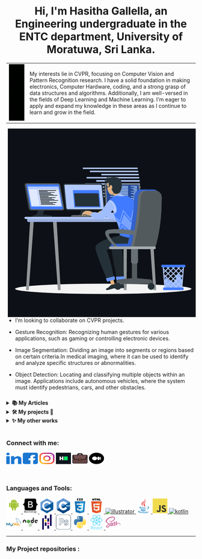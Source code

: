 <h1 align="center"> Hi, I'm Hasitha Gallella, an Engineering undergraduate in the ENTC department, University of Moratuwa, Sri Lanka. </h1>

<table>
<tr>
  
<td>
  <img src="https://github.com/HasithaGallella/HasithaGallella/blob/main/Images/Cat.gif?raw=true" width="300" height="150"/>
</td>
  
<td>
My interests lie in CVPR, focusing on Computer Vision and Pattern Recognition research. I have a solid foundation in making electronics, Computer Hardware, coding, and a strong grasp of data structures and algorithms. Additionally, I am well-versed in the fields of Deep Learning and Machine Learning. I'm eager to apply and expand my knowledge in these areas as I continue to learn and grow in the field.
</td>

</tr>
</table>


<p><img align="right" src="https://github.com/HasithaGallella/HasithaGallella/blob/main/Images/Coding.gif?raw=true" alt="adam-pw" /></p>

<img src="https://komarev.com/ghpvc/?username=HasithaGallella&style=flat-square&color=blue" alt=""/>

- I’m looking to collaborate on CVPR projects.

- Gesture Recognition: Recognizing human gestures for various applications, such as gaming or controlling electronic devices.
-  Image Segmentation: Dividing an image into segments or regions based on certain criteria.In medical imaging, where it can be used to identify and analyze specific structures or abnormalities.
<!---
- :mailbox:How to reach me: 

<div id="badges">
 <a href="https://t.me/HB_Academy">
    <img src="https://img.shields.io/badge/Telegram-2CA5E0?style=for-the-badge&logo=telegram&logoColor=white" alt="Telegram Badge"/>
  </a>
</div>
--->
- Object Detection: Locating and classifying multiple objects within an image. Applications include autonomous vehicles, where the system must identify pedestrians, cars, and other obstacles.
  
###
<details>
    <summary><b> 📚 My Articles </b></summary><br/>
    <img src="https://media.giphy.com/media/Gf5QiP1TWCO8qYKmt7/giphy.gif"/>
</details>
<details>
    <summary><b> 🛠️ My projects 🏼</b></summary><br/>
    <b>-My AI chat bot; https://t.me/Gale_AI_Chatbot  </b><br/>
    <b>-My YouTube channel; https://www.youtube.com/channel/UCS0qEplNFtfbG6gbGySLybQ</b>
</details>
<details>
    <summary><b> ✨ My other works</b></summary><br/>
    <b>-My YouTube channel; https://www.youtube.com/channel/UCS0qEplNFtfbG6gbGySLybQ</b>
</details>

<!---
Connect with me:
--->

<br>
<h3 align="left">Connect with me:</h3>
<p align="left">
  
  <a href="https://linkedin.com/in/hasitha-gallella-672187242" target="blank"><img align="center"
      src="https://raw.githubusercontent.com/HasithaGallella/HasithaGallella/9ed2f151b8f0704d6eebeaa562fed659c04e0307/Images/linkedin.svg"
      alt="adam pithewan" height="30" width="40" /></a>
  <a href="https://www.facebook.com/HB-Academy-Sri-Lanka-104519445261512/" target="blank"><img align="center"
      src="https://raw.githubusercontent.com/HasithaGallella/HasithaGallella/9ed2f151b8f0704d6eebeaa562fed659c04e0307/Images/facebook.svg"
      alt="adam pithen wala" height="30" width="40" /></a>
  <a href="https://instagram.com/h_b_academy?utm_medium=copy_link" target="blank"><img align="center"
      src="https://raw.githubusercontent.com/HasithaGallella/HasithaGallella/9ed2f151b8f0704d6eebeaa562fed659c04e0307/Images/instagram.svg"
      alt="_._.adam._" height="30" width="40" /></a>
  <a href="https://www.hackerrank.com/" target="blank"><img align="center"
      src="https://raw.githubusercontent.com/HasithaGallella/HasithaGallella/9a5a1ba99e507389dffdb51e2fe118064c64fd44/Images/hackerrank.svg"
      alt="adampithewan" height="30" width="40" /></a>
 <a href="https://sites.google.com/view/hasitha-gallella/home" target="blank"><img align="center"
      src="https://raw.githubusercontent.com/HasithaGallella/HasithaGallella/545650cc5a7170efe70d683d58af3f858a967f59/Images/portfolio.svg"
      alt="adampithewan" height="30" width="40" /></a>
 <a href="https://medium.com/@hbgallella" target="blank"><img align="center"
      src="https://github.com/HasithaGallella/HasithaGallella/blob/main/Images/Med.png?raw=true"
      alt="adampithewan" height="30" width="40" /></a>
</p>

<!---
Languages and Tools:
--->

<br>
<h3 align="left">Languages and Tools:</h3>
<p align="left"> <a href="https://developer.android.com" target="_blank" rel="noreferrer"> <img
      src="https://raw.githubusercontent.com/devicons/devicon/master/icons/android/android-original-wordmark.svg"
      alt="android" width="40" height="40" /> </a> <a href="https://getbootstrap.com" target="_blank" rel="noreferrer">
    <img src="https://raw.githubusercontent.com/devicons/devicon/master/icons/bootstrap/bootstrap-plain-wordmark.svg"
      alt="bootstrap" width="40" height="40" /> </a> <a href="https://www.cprogramming.com/" target="_blank"
    rel="noreferrer"> <img src="https://raw.githubusercontent.com/devicons/devicon/master/icons/c/c-original.svg"
      alt="c" width="40" height="40" /> </a> <a href="https://www.w3schools.com/cpp/" target="_blank" rel="noreferrer">
    <img src="https://raw.githubusercontent.com/devicons/devicon/master/icons/cplusplus/cplusplus-original.svg"
      alt="cplusplus" width="40" height="40" /> </a> <a href="https://www.w3schools.com/css/" target="_blank"
    rel="noreferrer"> <img
      src="https://raw.githubusercontent.com/devicons/devicon/master/icons/css3/css3-original-wordmark.svg" alt="css3"
      width="40" height="40" /> </a> <a href="https://www.w3.org/html/" target="_blank" rel="noreferrer"> <img
      src="https://raw.githubusercontent.com/devicons/devicon/master/icons/html5/html5-original-wordmark.svg"
      alt="html5" width="40" height="40" /> </a> <a href="https://www.adobe.com/in/products/illustrator.html"
    target="_blank" rel="noreferrer"> <img
      src="https://www.vectorlogo.zone/logos/adobe_illustrator/adobe_illustrator-icon.svg" alt="illustrator" width="40"
      height="40" /> </a> <a href="https://www.java.com" target="_blank" rel="noreferrer"> <img
      src="https://raw.githubusercontent.com/devicons/devicon/master/icons/java/java-original.svg" alt="java" width="40"
      height="40" /> </a> <a href="https://developer.mozilla.org/en-US/docs/Web/JavaScript" target="_blank"
    rel="noreferrer"> <img
      src="https://raw.githubusercontent.com/devicons/devicon/master/icons/javascript/javascript-original.svg"
      alt="javascript" width="40" height="40" /> </a> <a href="https://kotlinlang.org" target="_blank" rel="noreferrer">
    <img src="https://www.vectorlogo.zone/logos/kotlinlang/kotlinlang-icon.svg" alt="kotlin" width="40" height="40" />
  </a> <a href="https://www.mysql.com/" target="_blank" rel="noreferrer"> <img
      src="https://raw.githubusercontent.com/devicons/devicon/master/icons/mysql/mysql-original-wordmark.svg"
      alt="mysql" width="40" height="40" /> </a> </a> <a href="https://nodejs.org" target="_blank" rel="noreferrer"> <img
      src="https://raw.githubusercontent.com/devicons/devicon/master/icons/nodejs/nodejs-original-wordmark.svg"
      alt="nodejs" width="40" height="40" /> </a> <a href="https://pandas.pydata.org/" target="_blank" rel="noreferrer">
    <img
      src="https://raw.githubusercontent.com/devicons/devicon/2ae2a900d2f041da66e950e4d48052658d850630/icons/pandas/pandas-original.svg"
      alt="pandas" width="40" height="40" /> </a> <a href="https://www.photoshop.com/en" target="_blank"
    rel="noreferrer"> <img
      src="https://raw.githubusercontent.com/devicons/devicon/master/icons/photoshop/photoshop-line.svg" alt="photoshop"
      width="40" height="40" /> </a> <a href="https://www.python.org" target="_blank" rel="noreferrer"> <img
      src="https://raw.githubusercontent.com/devicons/devicon/master/icons/python/python-original.svg" alt="python"
      width="40" height="40" /> </a> <a href="https://reactjs.org/" target="_blank" rel="noreferrer"> <img
      src="https://raw.githubusercontent.com/devicons/devicon/master/icons/react/react-original-wordmark.svg"
      alt="react" width="40" height="40" /> </a> <a href="https://sass-lang.com" target="_blank" rel="noreferrer"> <img
      src="https://raw.githubusercontent.com/devicons/devicon/master/icons/sass/sass-original.svg" alt="sass" width="40"
      height="40" /> </a> 
</p>


---
### My Project repositories :

<!---
HasithaGallella/HasithaGallella is a ✨ special ✨ repository because its `README.md` (this file) appears on your GitHub profile.
You can click the Preview link to take a look at your changes.
--->
